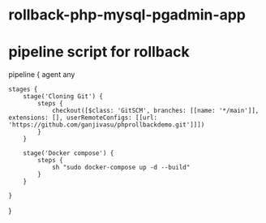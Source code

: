 # rollback-php-mysql-pgadmin-app

# pipeline script for rollback
pipeline {
    agent any
    
    stages {
        stage('Cloning Git') {
            steps {
                checkout([$class: 'GitSCM', branches: [[name: '*/main']], extensions: [], userRemoteConfigs: [[url: 'https://github.com/ganjivasu/phprollbackdemo.git']]])
            }
        }
        
        stage('Docker compose') {
            steps {
                sh "sudo docker-compose up -d --build"  
            }
        }     
        
    } 
        
} 
